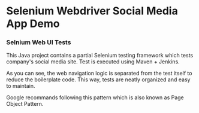 # Selenium Webdriver Social Media App Demo
### Selnium Web UI Tests

This Java project contains a partial Selenium testing framework which tests company's social media site.
Test is executed using Maven + Jenkins.

As you can see, the web navigation logic is separated from the test itself to reduce the boilerplate code.
This way, tests are neatly organized and easy to maintain.

Google recommands following this pattern which is also known as Page Object Pattern.
